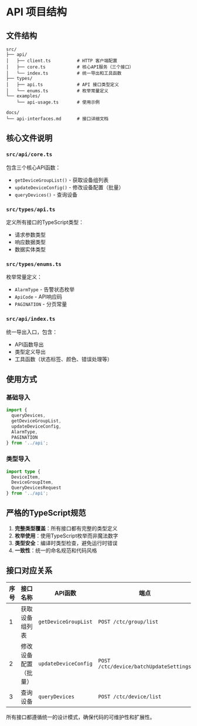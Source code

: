 # API 项目结构

## 文件结构

```
src/
├── api/
│   ├── client.ts          # HTTP 客户端配置
│   ├── core.ts            # 核心API服务（三个接口）
│   └── index.ts           # 统一导出和工具函数
├── types/
│   ├── api.ts             # API 接口类型定义
│   └── enums.ts           # 枚举常量定义
└── examples/
    └── api-usage.ts       # 使用示例

docs/
└── api-interfaces.md      # 接口详细文档
```

## 核心文件说明

### `src/api/core.ts`
包含三个核心API函数：
- `getDeviceGroupList()` - 获取设备组列表
- `updateDeviceConfig()` - 修改设备配置（批量）
- `queryDevices()` - 查询设备

### `src/types/api.ts`
定义所有接口的TypeScript类型：
- 请求参数类型
- 响应数据类型
- 数据实体类型

### `src/types/enums.ts`
枚举常量定义：
- `AlarmType` - 告警状态枚举
- `ApiCode` - API响应码
- `PAGINATION` - 分页常量

### `src/api/index.ts`
统一导出入口，包含：
- API函数导出
- 类型定义导出
- 工具函数（状态标签、颜色、错误处理等）

## 使用方式

### 基础导入
```typescript
import { 
  queryDevices, 
  getDeviceGroupList, 
  updateDeviceConfig,
  AlarmType,
  PAGINATION 
} from '../api';
```

### 类型导入
```typescript
import type { 
  DeviceItem, 
  DeviceGroupItem,
  QueryDevicesRequest 
} from '../api';
```

## 严格的TypeScript规范

1. **完整类型覆盖**：所有接口都有完整的类型定义
2. **枚举使用**：使用TypeScript枚举而非魔法数字
3. **类型安全**：编译时类型检查，避免运行时错误
4. **一致性**：统一的命名规范和代码风格

## 接口对应关系

| 序号 | 接口名称             | API函数              | 端点                                   | 请求类型                    | 响应类型                     |
| ---- | -------------------- | -------------------- | -------------------------------------- | --------------------------- | ---------------------------- |
| 1    | 获取设备组列表       | `getDeviceGroupList` | `POST /ctc/group/list`                 | `GetDeviceGroupListRequest` | `GetDeviceGroupListResponse` |
| 2    | 修改设备配置（批量） | `updateDeviceConfig` | `POST /ctc/device/batchUpdateSettings` | `UpdateDeviceConfigRequest` | `UpdateDeviceConfigResponse` |
| 3    | 查询设备             | `queryDevices`       | `POST /ctc/device/list`                | `QueryDevicesRequest`       | `QueryDevicesResponse`       |

所有接口都遵循统一的设计模式，确保代码的可维护性和扩展性。

